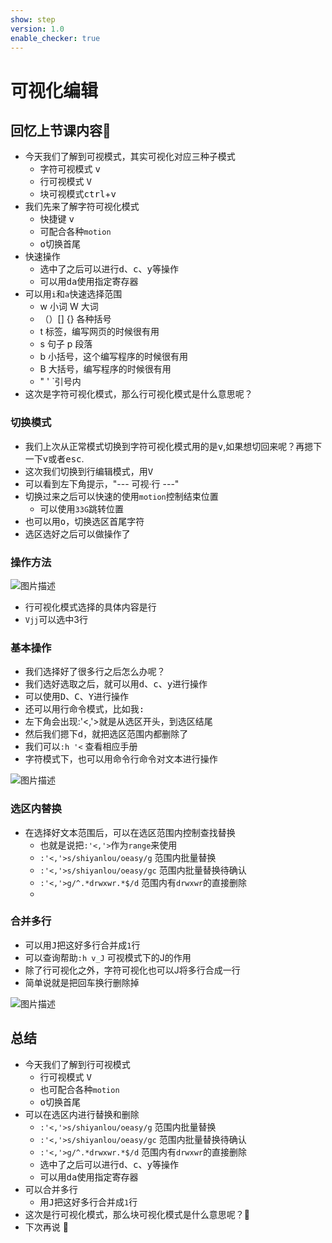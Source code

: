 ```yaml
---
show: step
version: 1.0
enable_checker: true
---
```


# 可视化编辑

## 回忆上节课内容🤔
- 今天我们了解到可视模式，其实可视化对应三种子模式
	- 字符可视模式 <kbd>v</kbd>
	- 行可视模式 <kbd>V</kbd>
	- 块可视模式<kbd>ctrl</kbd>+<kbd>v</kbd>
- 我们先来了解字符可视化模式
	- 快捷键 <kbd>v</kbd>
	- 可配合各种`motion`
	- <kbd>o</kbd>切换首尾
- 快速操作
	- 选中了之后可以进行<kbd>d</kbd>、<kbd>c</kbd>、<kbd>y</kbd>等操作
	- 可以用<kbd>d</kbd><kbd>a</kbd>使用指定寄存器
- 可以用`i`和`a`快速选择范围
	- w 小词 W 大词
	- （）[] {} 各种括号
	- t 标签，编写网页的时候很有用
	- s 句子 p 段落
	- b 小括号，这个编写程序的时候很有用
	- B 大括号，编写程序的时候很有用
	- " ' `引号内 
- 这次是字符可视化模式，那么行可视化模式是什么意思呢？

### 切换模式

- 我们上次从正常模式切换到字符可视化模式用的是<kbd>v</kbd>,如果想切回来呢？再摁下一下<kbd>v</kbd>或者<kbd>esc</kbd>.
- 这次我们切换到行编辑模式，用<kbd>V</kbd>
- 可以看到左下角提示，"---   可视·行   ---"
- 切换过来之后可以快速的使用`motion`控制结束位置
	- 可以使用`33G`跳转位置　
- 也可以用<kbd>o</kbd>，切换选区首尾字符
- 选区选好之后可以做操作了

### 操作方法

![图片描述](https://doc.shiyanlou.com/courses/uid1190679-20210706-1625537036387)

- 行可视化模式选择的具体内容是行
- `Vjj`可以选中3行

### 基本操作
- 我们选择好了很多行之后怎么办呢？
- 我们选好选取之后，就可以用<kbd>d</kbd>、<kbd>c</kbd>、<kbd>y</kbd>进行操作
- 可以使用<kbd>D</kbd>、<kbd>C</kbd>、<kbd>Y</kbd>进行操作
- 还可以用行命令模式，比如我<kbd>:</kbd>
- 左下角会出现:'<,'>就是从选区开头，到选区结尾
- 然后我们摁下<kbd>d</kbd>，就把选区范围内都删除了
- 我们可以`:h '<` 查看相应手册
- 字符模式下，也可以用命令行命令对文本进行操作

![图片描述](https://doc.shiyanlou.com/courses/uid1190679-20210203-1612319096194)


### 选区内替换

- 在选择好文本范围后，可以在选区范围内控制查找替换
	- 也就是说把`:'<,'>`作为`range`来使用
	- `:'<,'>s/shiyanlou/oeasy/g` 范围内批量替换
	- `:'<,'>s/shiyanlou/oeasy/gc` 范围内批量替换待确认
	- `:'<,'>g/^.*drwxwr.*$/d` 范围内有`drwxwr`的直接删除
	- 

### 合并多行

- 可以用<kbd>J</kbd>把这好多行合并成`1`行
- 可以查询帮助`:h v_J` 可视模式下的J的作用
- 除了行可视化之外，字符可视化也可以J将多行合成一行
- 简单说就是把回车换行删除掉

![图片描述](https://doc.shiyanlou.com/courses/uid1190679-20210203-1612324004732)
 




## 总结
- 今天我们了解到行可视模式
	- 行可视模式 <kbd>V</kbd>
	- 也可配合各种`motion`
	- <kbd>o</kbd>切换首尾
- 可以在选区内进行替换和删除
	- `:'<,'>s/shiyanlou/oeasy/g` 范围内批量替换
	- `:'<,'>s/shiyanlou/oeasy/gc` 范围内批量替换待确认
	- `:'<,'>g/^.*drwxwr.*$/d` 范围内有`drwxwr`的直接删除
	- 选中了之后可以进行<kbd>d</kbd>、<kbd>c</kbd>、<kbd>y</kbd>等操作
	- 可以用<kbd>d</kbd><kbd>a</kbd>使用指定寄存器
- 可以合并多行
	- 用<kbd>J</kbd>把这好多行合并成`1`行
- 这次是行可视化模式，那么块可视化模式是什么意思呢？🤔
- 下次再说 👋






